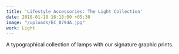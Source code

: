 ```yaml
---
title: 'Lifestyle Accessories: The Light Collection'
date: 2018-01-18 16:18:00 +05:30
image: "/uploads/EC_8794A.jpg"
work: Light
---
```


A typographical collection of lamps with our signature graphic prints.